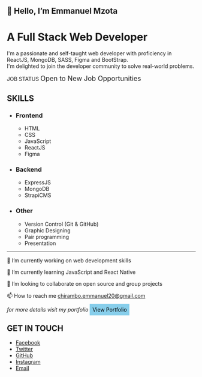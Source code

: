 <link href="style.css" rel="stylesheet"/>
<h2>👋 Hello, I’m Emmanuel Mzota </h2>

<h1> A Full Stack Web Developer </h1>

I'm a passionate and self-taught web developer with proficiency in <br/> ReactJS, MongoDB, SASS, Figma and BootStrap. <br/> I'm delighted to join the developer community to solve real-world problems.

<span class='status' >JOB STATUS</span> <span style='font-size:18px; '><bold>Open to New Job Opportunities</bold></span>   

## SKILLS

- ### Frontend
  - HTML
  - CSS
  - JavaScript
  - ReactJS
  - Figma  

- ### Backend
  - ExpressJS
  - MongoDB
  - StrapiCMS

- ### Other
  - Version Control (Git & GitHub)
  - Graphic Designing
  - Pair programming
  - Presentation

---

🔭 I’m currently working on web development skills

🌱 I’m currently learning JavaScript and React Native

👯 I’m looking to collaborate on open source and group projects

📫 How to reach me <chirambo.emmanuel20@gmail.com>

*for more details visit my portfolio* <span><a style='background-color:skyblue; padding:0.5em; color:black; text-decoration:none;' href='https://mzota-portfolio.onrender.com/'>View Portfolio</a></span>  


## GET IN TOUCH

  - [Facebook]()
  - [Twitter](https://twitter.com/EmmanuelChiram8)
  - [GitHub](https://github.com/Mzota2/)
  - [Instagram](https://www.instagram.com/mzotacodes/)
  - [Email](chirambo.emmanuel20@gmail.com)




